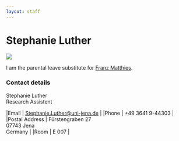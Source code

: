 ```yaml
---
layout: staff
---
```


# Stephanie Luther

<div class="portrait">
  <img src="http://www.julielab.de/coling_multimedia/de/img/staff/Stephanie+Luther-width-200-height-182.png">
</div>

I am the parental leave substitute for [Franz Matthies](https://julielab.github.io/web/staff/Matthies/Franz+Matthies.html).

### Contact details
Stephanie Luther<br/>
Research Assistent

|Email | [Stephanie.Luther@uni-jena.de](mailto:Stephanie.Luther@uni-jena.de) |
|Phone | +49 3641 9-44303 |
|Postal Address | Fürstengraben 27<br/> 07743 Jena<br/> Germany |
|Room | E 007 |
